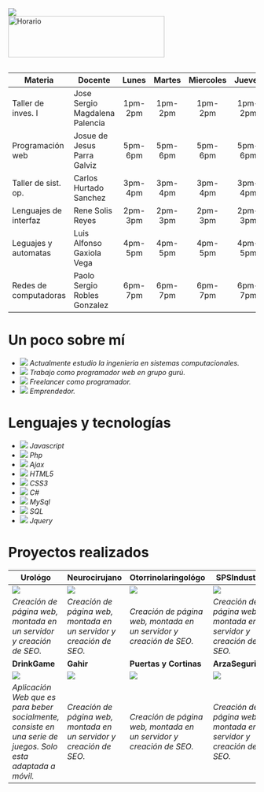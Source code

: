 <img src="https://raw.githubusercontent.com/hebertdev1/hebertdev1/master/javascript.gif"/>
<br/>
<a href="https://cooltext.com"><img src="https://images.cooltext.com/5466333.png" width="318" height="84" alt="Horario" /></a>
<br/>
<a href="http://cooltext.com" target="_top"><img src="https://cooltext.com/images/ct_pixel.gif" width="80" height="15" border="0"/></a>
<br/>

| Materia               | Docente                        |  Lunes  |  Martes | Miercoles |  Jueves | Viernes |
|-----------------------|--------------------------------|:-------:|:-------:|:---------:|:-------:|:-------:|
| Taller de inves. I    | Jose Sergio Magdalena Palencia | 1pm-2pm | 1pm-2pm |  1pm-2pm  | 1pm-2pm |  ****** |
| Programación web      | Josue de Jesus Parra Galviz    | 5pm-6pm | 5pm-6pm |  5pm-6pm  | 5pm-6pm | 5pm-6pm |
| Taller de sist. op.   | Carlos Hurtado Sanchez         | 3pm-4pm | 3pm-4pm |  3pm-4pm  | 3pm-4pm |  ****** |
| Lenguajes de interfaz | Rene Solis Reyes               | 2pm-3pm | 2pm-3pm |  2pm-3pm  | 2pm-3pm |  ****** |
| Leguajes y automatas  | Luis Alfonso Gaxiola Vega      | 4pm-5pm | 4pm-5pm |  4pm-5pm  | 4pm-5pm | 4pm-5pm |
| Redes de computadoras | Paolo Sergio Robles Gonzalez   | 6pm-7pm | 6pm-7pm |  6pm-7pm  | 6pm-7pm | 6pm-7pm |

# Un poco sobre mí
- <img src="https://scontent.ftij1-1.fna.fbcdn.net/v/t1.0-9/cp0/120010373_1205087769863477_4637098112143242310_n.jpg?_nc_cat=107&_nc_sid=730e14&_nc_eui2=AeHegwCMD3PA0OAZ9pxDIim5r3VbGcOHEiqvdVsZw4cSKjEUakqDhuKCN5dIHBsM1bv2Z3_ubADnEaI3gPGJqUYS&_nc_ohc=beqBpzw2MOwAX8pwtq9&_nc_ht=scontent.ftij1-1.fna&oh=a771b244e0cf792a0fae86cf76b524f1&oe=5F941D40"/> *Actualmente estudio la ingenieria en sistemas computacionales.*
- <img src="https://scontent.ftij1-1.fna.fbcdn.net/v/t1.0-9/cp0/120197173_1205092186529702_1430753914266693791_n.jpg?_nc_cat=101&_nc_sid=dbeb18&_nc_eui2=AeGelpif9OHzvrrEClGeXMbL0-iu7HEjAVPT6K7scSMBU7nEQfo9BcG7l2K6UmWPv9OmPniVJ3y9o9BOwdYX-NGR&_nc_ohc=SmgX1ywAyS4AX_vJCHg&_nc_ht=scontent.ftij1-1.fna&oh=888ed68eb2ee8cce7f26d98d0969affa&oe=5F94D982"/> *Trabajo como programador web en grupo gurú.*
- <img src="https://scontent.ftij1-1.fna.fbcdn.net/v/t1.0-9/cp0/120090095_1205093559862898_734611160953323800_n.jpg?_nc_cat=105&_nc_sid=dbeb18&_nc_eui2=AeHACCmZONY6jyubEh073wjVmqfqNkNxISOap-o2Q3EhI5dW4VYag0AYC15h4mPyqR1lxHHNp-OSMZZ506v6e61D&_nc_ohc=widQ1tce05gAX9tcjiG&_nc_ht=scontent.ftij1-1.fna&oh=b46b431794ccb75c537ab22aab326ebe&oe=5F92FD94"/> *Freelancer como programador.*
- <img src="https://scontent.ftij1-1.fna.fbcdn.net/v/t1.0-9/cp0/120103425_1205093493196238_8443656842381772052_n.jpg?_nc_cat=102&_nc_sid=dbeb18&_nc_eui2=AeGVjZ_Q2qhd8NtRTF5dPWQlpo6mnhl3bTSmjqaeGXdtNBttZD7BeZ8DxeABhtrUG2TpkLAot9hVcK9uxHa56KAE&_nc_ohc=PLVUEWDYU-QAX_RZlcl&_nc_ht=scontent.ftij1-1.fna&oh=e5f6108b2ffd0e613270abfd0714eab0&oe=5F936187"/> *Emprendedor.*

# Lenguajes y tecnologías
- <img src="https://scontent.ftij1-1.fna.fbcdn.net/v/t1.0-9/cp0/120070317_1205735916465329_7479032189806700054_n.jpg?_nc_cat=106&_nc_sid=730e14&_nc_eui2=AeEk7bXOxLu1kI25sx14c3iL_CWRRhjP41f8JZFGGM_jV1K1C4NDZLO5yku3kb0_49klrZz8QSAEQ6VlwAT7gXEy&_nc_ohc=lRnVaHKNCOsAX9dohC_&_nc_ht=scontent.ftij1-1.fna&oh=76c591132396abd027cebc9e12f8cec5&oe=5F95CB2F"/> *Javascript*
- <img src="https://scontent.ftij1-1.fna.fbcdn.net/v/t1.0-9/cp0/120088951_1205735909798663_4122217259245284287_n.jpg?_nc_cat=111&_nc_sid=730e14&_nc_eui2=AeH15G7VJSGcnWEZut5e1L0zT4phxXHIzA9PimHFccjMD_n78B-qzS4ZH1erLdy6BQ7ADEQg1RNj-8ODXPqrz_tD&_nc_ohc=hlJ6S9am7XwAX9Gjg_e&_nc_ht=scontent.ftij1-1.fna&oh=ed90b6fee5f3f428c8abebf670caf88f&oe=5F948196"/> *Php*
- <img src="https://scontent.ftij1-1.fna.fbcdn.net/v/t1.0-9/cp0/120200871_1205735776465343_4912357059076355983_n.jpg?_nc_cat=106&_nc_sid=730e14&_nc_eui2=AeHnlXje5iLFUcz9VGYgCwBbs09vlJeKRTqzT2-Ul4pFOuS0Z40Glw4vn-1KgPYFAZV1wtn79jQaEKIgG427W9Pq&_nc_ohc=-Lti1E9wdPoAX91PdTf&_nc_ht=scontent.ftij1-1.fna&oh=1107a7eb6e767a0c55efe01e7cbd7e0a&oe=5F94307B"/> *Ajax*
- <img src="https://scontent.ftij1-1.fna.fbcdn.net/v/t1.0-9/cp0/120101726_1205735893131998_29096123804679789_n.jpg?_nc_cat=100&_nc_sid=730e14&_nc_eui2=AeHSzmoR7idB-0MJ4kxHTPIKm6gmFlPZT8ObqCYWU9lPw3AlLz4Dl-AzM3VI7j2_ZrLlCDYZUsRSvLQcKpPgh5ZD&_nc_ohc=4DrONSrTPpcAX9YTQtz&_nc_ht=scontent.ftij1-1.fna&oh=d9ffe392f85904e1c4cbf4722bc3a81b&oe=5F93F6EE"/> *HTML5*
- <img src="https://scontent.ftij1-1.fna.fbcdn.net/v/t1.0-9/cp0/120021618_1205735773132010_5609168752210879537_n.jpg?_nc_cat=102&_nc_sid=730e14&_nc_eui2=AeF-lz8u0od9GAP-GT5zaUvfMeyrdkiPn6Ix7Kt2SI-fovC-FxI-J4snhmHQ4TZUgCfHLXIWw8hwjwDpJIIYUp_8&_nc_ohc=L8tW9lHU1IEAX-Hw6_M&_nc_ht=scontent.ftij1-1.fna&oh=4185adefc24f4202b3b2de035f8eb896&oe=5F935D26"/> *CSS3*
- <img src="https://scontent.ftij1-1.fna.fbcdn.net/v/t1.0-9/cp0/120173142_1205735779798676_8687452073212786718_n.jpg?_nc_cat=111&_nc_sid=730e14&_nc_eui2=AeGUZY7Gc8kMRheEN8Y_1vFjKo084bDzQFMqjTzhsPNAU9vyhV2dCdqfpYs15Hgy2JcZ-3bRKl4tBGWZx36RgDZG&_nc_ohc=jT0TjxJOeQ4AX-7wGGv&_nc_ht=scontent.ftij1-1.fna&oh=d84ff96e236c09ab82f02ecb579b47ce&oe=5F923348"/> *C#*
- <img src="https://scontent.ftij1-1.fna.fbcdn.net/v/t1.0-9/cp0/120195216_1205735856465335_7701070858075883209_n.jpg?_nc_cat=104&_nc_sid=730e14&_nc_eui2=AeFqoKTrsS6EKN6OEdSgKnvZ-Sa0_rQJQmj5JrT-tAlCaKdnNf0ydnaRn_ScLw0J3wMsNHO98xXbieXXdpMEfxug&_nc_ohc=BkHD9KV2xV8AX8lQPrG&_nc_ht=scontent.ftij1-1.fna&oh=7aa29b23d742d0c5a329897550863f78&oe=5F94568C"/> *MySql*
- <img src="https://scontent.ftij1-1.fna.fbcdn.net/v/t1.0-9/cp0/120048656_1205735863132001_1638837047852449296_n.jpg?_nc_cat=104&_nc_sid=730e14&_nc_eui2=AeFytTHE2g5pUeFMLLl8Hd3TbOYW2lGuglds5hbaUa6CV4YdyDjLpeXY1hp4bQ89J2Hcu8Ah_Fo5KvtTyjDwtykr&_nc_ohc=fVxlz4cyoCoAX-dfzff&_nc_ht=scontent.ftij1-1.fna&oh=8ab1c9fd524634f01e7c31c5a10ca0df&oe=5F9335E6"/> *SQL*
- <img src="https://scontent.ftij1-1.fna.fbcdn.net/v/t1.0-9/cp0/120025875_1205735839798670_5779323274544350394_n.jpg?_nc_cat=103&_nc_sid=730e14&_nc_eui2=AeFp74ec-v16QkXx452MNr73f0wepVB9lKx_TB6lUH2UrHucSmtoyjUJbGwjCe7xDBbw3OMSui5qzN40LjVCa0MI&_nc_ohc=a6C_6NGVj6QAX-XuAIx&_nc_ht=scontent.ftij1-1.fna&oh=eb2efe391f3ca04701a9b4d96e77b755&oe=5F9546A5"/> *Jquery*

# Proyectos realizados
| **Urológo**                                                                                                                                                                                                                                                                                                                                                                                                                                                                                        | **Neurocirujano**                                                                                                                                                                                                                                                                                                                                                                                                        | **Otorrinolaringológo**                                                                                                                                                                                                                                                                                                                                                                                              | **SPSIndustrial**                                                                                                                                                                                                                                                                                                                                                                                                 |
|------------------------------------------------------------------------------------------------------------------------------------------------------------------------------------------------------------------------------------------------------------------------------------------------------------------------------------------------------------------------------------------------------------------------------------------------------------------------------------------------|----------------------------------------------------------------------------------------------------------------------------------------------------------------------------------------------------------------------------------------------------------------------------------------------------------------------------------------------------------------------------------------------------------------------|------------------------------------------------------------------------------------------------------------------------------------------------------------------------------------------------------------------------------------------------------------------------------------------------------------------------------------------------------------------------------------------------------------------|---------------------------------------------------------------------------------------------------------------------------------------------------------------------------------------------------------------------------------------------------------------------------------------------------------------------------------------------------------------------------------------------------------------|
| <a href="https://www.urologiatijuana.com/"><img src="https://scontent.ftij1-1.fna.fbcdn.net/v/t1.0-0/s261x260/120078797_1205756986463222_5638066357587583164_n.jpg?_nc_cat=101&_nc_sid=dbeb18&_nc_eui2=AeGduLEiZQkYYBfg79IT7VBoMU0SG-52VukxTRIb7nZW6ZahwCo-AqQM4qCcpNBcLAurJbyLlDwJ4gJqXdExycZ8&_nc_ohc=RVF8FUpTCg0AX8mJoA8&_nc_oc=AQnzbqSbOgNs6-oWDJW_tB_XZ2fOs8rGJNveJze8yWgFUhHvT50OpQmOcD5YBPzo7xc&_nc_ht=scontent.ftij1-1.fna&tp=7&oh=a834abb575c5a18f85415e0e7a0d1eb8&oe=5F92F39D"/></a> | <a href="https://neurocirujanotijuana.com/"><img src="https://scontent.ftij1-1.fna.fbcdn.net/v/t1.0-0/s261x260/120225186_1205756873129900_4785767264936333409_n.jpg?_nc_cat=100&_nc_sid=dbeb18&_nc_eui2=AeGgWWuZC6fLQN6ZeOFrvfPzyuv8olZTy-TK6_yiVlPL5CPABkoGxOvDz75Qn-9oONimqleajJ2s3nf6bN38zgd4&_nc_ohc=NxPz1Pu9NV8AX_sT3g2&_nc_ht=scontent.ftij1-1.fna&tp=7&oh=e3e0171c403658c3c550243a02f1db31&oe=5F94A8AB"/></a> | <a href="https://otorrinotecate.com/"><img src="https://scontent.ftij1-1.fna.fbcdn.net/v/t1.0-0/s261x260/119971343_1205758963129691_4688771550181167219_n.jpg?_nc_cat=109&_nc_sid=dbeb18&_nc_eui2=AeGez12UMNiuHh2i8LXixzPww-JOlskCr-_D4k6WyQKv76AsjcPfDWmk1XU6nqM-Fc6feD1jPMB34fSRz8ER0Fdg&_nc_ohc=FRoxJIpHmHcAX_w0OFa&_nc_ht=scontent.ftij1-1.fna&tp=7&oh=07834c108d1ad9be2af25415cd6b1007&oe=5F95C37A"/></a>   | <a href="https://spsindustrial.com.mx/"><img src="https://scontent.ftij1-1.fna.fbcdn.net/v/t1.0-9/120112467_1205766589795595_8835628436251343669_n.jpg?_nc_cat=111&_nc_sid=dbeb18&_nc_eui2=AeEtEWeYOmbqW53NaB43xFjPqfrEG6M1l8Wp-sQbozWXxSreed2h3OAGABWMzfaQRdCJpH2VtYeaemTGOHM0Oya-&_nc_ohc=BynhtQZ-XfQAX8P8BQr&_nc_ht=scontent.ftij1-1.fna&oh=515dd596999221e9e825d1ca2522a0ba&oe=5F951783"/></a>            |
| *Creación de página web, montada en un servidor y creación de SEO.*                                                                                                                                                                                                                                                                                                                                                                                                                              | *Creación de página web, montada en un servidor y creación de SEO.*                                                                                                                                                                                                                                                                                                                                                    | *Creación de página web, montada en un servidor y creación de SEO.*                                                                                                                                                                                                                                                                                                                                                | *Creación de página web, montada en un servidor y creación de SEO.*                                                                                                                                                                                                                                                                                                                                             |
| **DrinkGame**                                                                                                                                                                                                                                                                                                                                                                                                                                                                                      | **Gahir**                                                                                                                                                                                                                                                                                                                                                                                                                | **Puertas y Cortinas**                                                                                                                                                                                                                                                                                                                                                                                               | **ArzaSeguridad**                                                                                                                                                                                                                                                                                                                                                                                                 |
| <a href="http://porta-blanco.000webhostapp.com/"><img src="https://scontent.ftij1-1.fna.fbcdn.net/v/t1.0-0/s261x260/120042557_1205762123129375_2769755168903074668_n.jpg?_nc_cat=110&_nc_sid=dbeb18&_nc_eui2=AeGm39Jt2oLUdSNrWmP-VJKZaGjE3PWMNZhoaMTc9Yw1mFmpg414Gsl1lKBiQSIRT7RbrD15-PiF_ltJnWG0i1B0&_nc_ohc=mxyvjK7uYGAAX-DFjHU&_nc_ht=scontent.ftij1-1.fna&tp=7&oh=05ecb6c0fa7ebef7f2fb5c80a5636d4b&oe=5F93327D"/></a>                                                                      | <a href="http://webdesigntijuana.com/gahir"><img src="https://scontent.ftij1-1.fna.fbcdn.net/v/t1.0-0/s261x260/120042457_1205762053129382_8826139892305264630_n.jpg?_nc_cat=107&_nc_sid=dbeb18&_nc_eui2=AeHjYq1e03lr3QBZYDN1_W8R9NryBC6J1fH02vIELonV8Twpr4qPDSIR81r9jpO6RifOFku9kBY1Plj1F2Ia78V4&_nc_ohc=RSksq9HDlc0AX-pqWNM&_nc_ht=scontent.ftij1-1.fna&tp=7&oh=dc6dd49452fbb27f742851793e97c68a&oe=5F92D320"/></a> | <a href="https://puertasycortinas.com/"><img src="https://scontent.ftij1-1.fna.fbcdn.net/v/t1.0-0/s261x260/120043024_1205761883129399_5532847262332685170_n.jpg?_nc_cat=106&_nc_sid=dbeb18&_nc_eui2=AeHTuTy2xKURDrz0Vp-jy1D2fFOCPtpm5OR8U4I-2mbk5GczRhJd8iZ2odDJxIw8vcVa2Kv30uwTIM5DMfz97k8c&_nc_ohc=ywNUnx2rEwgAX-sMTgf&_nc_ht=scontent.ftij1-1.fna&tp=7&oh=c91f4f119c86bba762aef5b18646f5a1&oe=5F92B298"/></a> | <a href="https://arzaseguridad.com/"><img src="https://scontent.ftij1-1.fna.fbcdn.net/v/t1.0-0/s261x260/119967386_1205761999796054_3520854888254124422_n.jpg?_nc_cat=106&_nc_sid=dbeb18&_nc_eui2=AeF0Lz4kZKYCV8LAsBkd0qCFCZP7N4AsIvkJk_s3gCwi-bvHFSy5vvMOXYBqcTWl3IZ_OHX2jXhlJQ9JK5RMatR0&_nc_ohc=NwuYGkiHBm0AX-j6oUw&_nc_ht=scontent.ftij1-1.fna&tp=7&oh=c4e2a3acacaf64a6f4b5240c213ba002&oe=5F9480AE"/></a> |
| *Aplicación Web que es para beber socialmente, consiste en una serie de juegos. Solo esta adaptada a móvil.*                                                                                                                                                                                                                                                                                                                                                                                     | *Creación de página web, montada en un servidor y creación de SEO.*                                                                                                                                                                                                                                                                                                                                                    | *Creación de página web, montada en un servidor y creación de SEO.*                                                                                                                                                                                                                                                                                                                                                | *Creación de página web, montada en un servidor y creación de SEO.*                                                                                                                                                                                                                                                                                                                                             |
